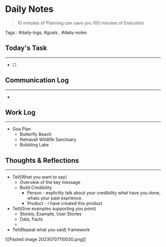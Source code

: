 # Daily Notes

> 10 minutes of Planning can save you 100 minutes of Execution

Tags : #daily-logs, #goals , #daily-notes

## Today's Task
---
- [ ] 

## Communication Log
---
- 

## Work Log
---
- Goa Plan
	- Butterfly Beach
	- Netravali Wildlife Sanctuary
	- Bubbling Lake

## Thoughts & Reflections
---
- Tell(What you want to say)
	- Overview of the key message
	- Build Credibility
		- Person - explicitly talk about your credibility what have you done, whats your past exprience.
		- Product - I have created this product
- Tell(Give examples supporting you point)
	- Storeis, Example, User Stories
	- Data, Facts
	- 
- Tell(Repeat what you said) framework

![[Pasted image 20230707110030.png]]